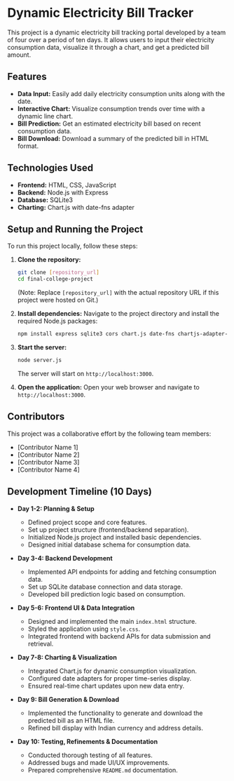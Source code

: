 # Dynamic Electricity Bill Tracker

This project is a dynamic electricity bill tracking portal developed by a team of four over a period of ten days. It allows users to input their electricity consumption data, visualize it through a chart, and get a predicted bill amount.

## Features

*   **Data Input:** Easily add daily electricity consumption units along with the date.
*   **Interactive Chart:** Visualize consumption trends over time with a dynamic line chart.
*   **Bill Prediction:** Get an estimated electricity bill based on recent consumption data.
*   **Bill Download:** Download a summary of the predicted bill in HTML format.

## Technologies Used

*   **Frontend:** HTML, CSS, JavaScript
*   **Backend:** Node.js with Express
*   **Database:** SQLite3
*   **Charting:** Chart.js with date-fns adapter

## Setup and Running the Project

To run this project locally, follow these steps:

1.  **Clone the repository:**
    ```bash
    git clone [repository_url]
    cd final-college-project
    ```
    (Note: Replace `[repository_url]` with the actual repository URL if this project were hosted on Git.)

2.  **Install dependencies:**
    Navigate to the project directory and install the required Node.js packages:
    ```bash
    npm install express sqlite3 cors chart.js date-fns chartjs-adapter-date-fns
    ```

3.  **Start the server:**
    ```bash
    node server.js
    ```
    The server will start on `http://localhost:3000`.

4.  **Open the application:**
    Open your web browser and navigate to `http://localhost:3000`.

## Contributors

This project was a collaborative effort by the following team members:

*   [Contributor Name 1]
*   [Contributor Name 2]
*   [Contributor Name 3]
*   [Contributor Name 4]

## Development Timeline (10 Days)

*   **Day 1-2: Planning & Setup**
    *   Defined project scope and core features.
    *   Set up project structure (frontend/backend separation).
    *   Initialized Node.js project and installed basic dependencies.
    *   Designed initial database schema for consumption data.

*   **Day 3-4: Backend Development**
    *   Implemented API endpoints for adding and fetching consumption data.
    *   Set up SQLite database connection and data storage.
    *   Developed bill prediction logic based on consumption.

*   **Day 5-6: Frontend UI & Data Integration**
    *   Designed and implemented the main `index.html` structure.
    *   Styled the application using `style.css`.
    *   Integrated frontend with backend APIs for data submission and retrieval.

*   **Day 7-8: Charting & Visualization**
    *   Integrated Chart.js for dynamic consumption visualization.
    *   Configured date adapters for proper time-series display.
    *   Ensured real-time chart updates upon new data entry.

*   **Day 9: Bill Generation & Download**
    *   Implemented the functionality to generate and download the predicted bill as an HTML file.
    *   Refined bill display with Indian currency and address details.

*   **Day 10: Testing, Refinements & Documentation**
    *   Conducted thorough testing of all features.
    *   Addressed bugs and made UI/UX improvements.
    *   Prepared comprehensive `README.md` documentation.
